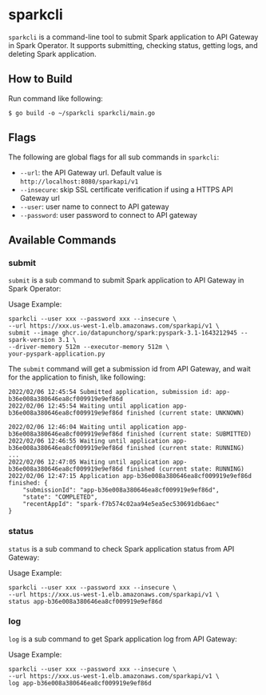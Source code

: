 # sparkcli

`sparkcli` is a command-line tool to submit Spark application to API Gateway in Spark Operator. It supports submitting, checking status, getting logs, and deleting Spark application.

## How to Build

Run command like following:

```
$ go build -o ~/sparkcli sparkcli/main.go
```

## Flags

The following are global flags for all sub commands in `sparkcli`:
* `--url`: the API Gateway url. Default value is `http://localhost:8080/sparkapi/v1`
* `--insecure`: skip SSL certificate verification if using a HTTPS API Gateway url
* `--user`: user name to connect to API gateway
* `--password`: user password to connect to API gateway

## Available Commands

### submit

`submit` is a sub command to submit Spark application to API Gateway in Spark Operator:

Usage Example:
```
sparkcli --user xxx --password xxx --insecure \
--url https://xxx.us-west-1.elb.amazonaws.com/sparkapi/v1 \
submit --image ghcr.io/datapunchorg/spark:pyspark-3.1-1643212945 --spark-version 3.1 \
--driver-memory 512m --executor-memory 512m \
your-pyspark-application.py
```

The `submit` command will get a submission id from API Gateway, and wait for the application to finish, like following:
```
2022/02/06 12:45:54 Submitted application, submission id: app-b36e008a380646ea8cf009919e9ef86d
2022/02/06 12:45:54 Waiting until application app-b36e008a380646ea8cf009919e9ef86d finished (current state: UNKNOWN)

2022/02/06 12:46:04 Waiting until application app-b36e008a380646ea8cf009919e9ef86d finished (current state: SUBMITTED)
2022/02/06 12:46:55 Waiting until application app-b36e008a380646ea8cf009919e9ef86d finished (current state: RUNNING)
...
2022/02/06 12:47:05 Waiting until application app-b36e008a380646ea8cf009919e9ef86d finished (current state: RUNNING)
2022/02/06 12:47:15 Application app-b36e008a380646ea8cf009919e9ef86d finished: {
    "submissionId": "app-b36e008a380646ea8cf009919e9ef86d",
    "state": "COMPLETED",
    "recentAppId": "spark-f7b574c02aa94e5ea5ec530691db6aec"
}
```

### status

`status` is a sub command to check Spark application status from API Gateway:

Usage Example:
```
sparkcli --user xxx --password xxx --insecure \
--url https://xxx.us-west-1.elb.amazonaws.com/sparkapi/v1 \
status app-b36e008a380646ea8cf009919e9ef86d
```

### log

`log` is a sub command to get Spark application log from API Gateway:

Usage Example:
```
sparkcli --user xxx --password xxx --insecure \
--url https://xxx.us-west-1.elb.amazonaws.com/sparkapi/v1 \
log app-b36e008a380646ea8cf009919e9ef86d
```
